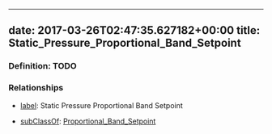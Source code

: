 
---
date: 2017-03-26T02:47:35.627182+00:00
title: Static_Pressure_Proportional_Band_Setpoint
---
### Definition: TODO

### Relationships

* [label](http://www.w3.org/2000/01/rdf-schema#label): Static Pressure Proportional Band Setpoint

* [subClassOf](http://www.w3.org/2000/01/rdf-schema#subClassOf): [Proportional_Band_Setpoint](https://brickschema.org/schema/1.0/Brick#Proportional_Band_Setpoint)
